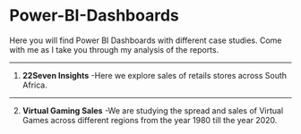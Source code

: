 # Power-BI-Dashboards
Here you will find Power BI Dashboards with different case studies.
Come with me as I take you through my analysis of the reports.


_____________________________________________________________________________________________________________________________
1. **22Seven Insights**
-Here we explore sales of retails stores across South Africa.
-----------------------------------------------------------------------------------------------------------------------------
2. **Virtual Gaming Sales**
 -We are studying the spread and sales of Virtual Games across different regions from the year 1980 till the year 2020.
